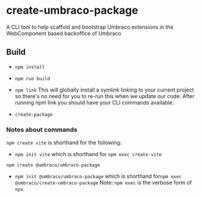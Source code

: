 # create-umbraco-package
A CLI tool to help scaffold and bootstrap Umbraco extensions in the WebComponent based backoffice of Umbraco

## Build
* `npm install`
* `npm run build`
* `npm link`
This will globally install a symlink linking to your current project so there's no need for you to re-run this when we update our code. After running npm link you should have your CLI commands available.

* `create-package`


### Notes about commands
`npm create vite` is shorthand for the following:
* `npm init vite` which is shorthand for  `npm exec create-vite`

`npm create @umbraco/umbraco-package`
* `npm init @umbraco/umbraco-package` which is shorthand for`npm exec @umbraco/create-umbraco-package`
Note: `npm exec` is the verbose form of `npx`
